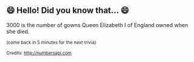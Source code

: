 ## 😄 Hello! Did you know that... 😄
3000 is the number of gowns Queen Elizabeth I of England owned when she died.

<sup>(come back in 5 minutes for the next trivia)</sup>


<sup>Credits: http://numbersapi.com</sup>
